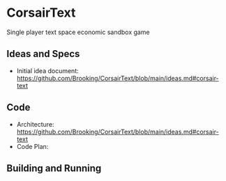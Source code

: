 # CorsairText
Single player text space economic sandbox game

## Ideas and Specs
* Initial idea document: https://github.com/Brooking/CorsairText/blob/main/ideas.md#corsair-text

## Code 
* Architecture: https://github.com/Brooking/CorsairText/blob/main/ideas.md#corsair-text
* Code Plan:

## Building and Running
